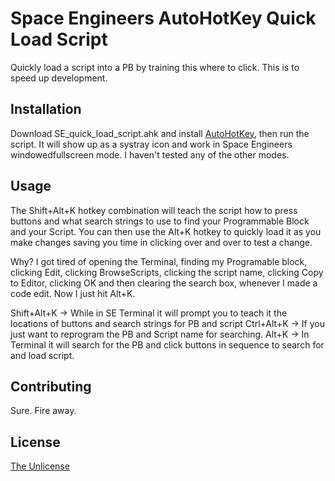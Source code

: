 # Space Engineers AutoHotKey Quick Load Script

Quickly load a script into a PB by training this where to click.  This is to speed up development.

## Installation

Download SE_quick_load_script.ahk and install [AutoHotKey](https://www.autohotkey.com/), then run the script.  It will show up as a systray icon and work in Space Engineers windowedfullscreen mode.  I haven't tested any of the other modes.

## Usage

The Shift+Alt+K hotkey combination will teach the script how to press buttons and what search strings to use to find your Programmable Block and your Script.  You can then use the Alt+K hotkey to quickly load it as you make changes saving you time in clicking over and over to test a change.

Why?  I got tired of opening the Terminal, finding my Programable block, clicking Edit, clicking BrowseScripts, clicking the script name, clicking Copy to Editor, clicking OK and then clearing the search box, whenever I made a code edit.  Now I just hit Alt+K.

  Shift+Alt+K  ->  While in SE Terminal it will prompt you to teach it the locations of buttons and search strings for PB and script
  Ctrl+Alt+K   ->  If you just want to reprogram the PB and Script name for searching.
  Alt+K        ->  In Terminal it will search for the PB and click buttons in sequence to search for and load script.


## Contributing

Sure.  Fire away.

## License
[The Unlicense](https://unlicense.org/)

